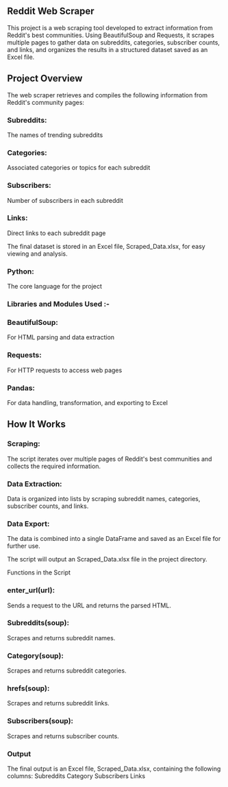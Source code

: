 ## Reddit Web Scraper
This project is a web scraping tool developed to extract information from Reddit's best communities. Using BeautifulSoup and Requests, it scrapes multiple pages to gather data on subreddits, categories, subscriber counts, and links, and organizes the results in a structured dataset saved as an Excel file.

## Project Overview
The web scraper retrieves and compiles the following information from Reddit's community pages:

### Subreddits: 
The names of trending subreddits

### Categories: 
Associated categories or topics for each subreddit

### Subscribers: 
Number of subscribers in each subreddit

### Links:
Direct links to each subreddit page

The final dataset is stored in an Excel file, Scraped_Data.xlsx, for easy viewing and analysis.

### Python: 
The core language for the project

### Libraries and Modules Used :-

### BeautifulSoup: 
For HTML parsing and data extraction

### Requests: 
For HTTP requests to access web pages

### Pandas: 
For data handling, transformation, and exporting to Excel

## How It Works

### Scraping: 
The script iterates over multiple pages of Reddit's best communities and collects the required information.

### Data Extraction: 
Data is organized into lists by scraping subreddit names, categories, subscriber counts, and links.

### Data Export: 
The data is combined into a single DataFrame and saved as an Excel file for further use.


The script will output an Scraped_Data.xlsx file in the project directory.

Functions in the Script
### enter_url(url): 
Sends a request to the URL and returns the parsed HTML.

### Subreddits(soup): 
Scrapes and returns subreddit names.

### Category(soup): 
Scrapes and returns subreddit categories.

### hrefs(soup): 
Scrapes and returns subreddit links.

### Subscribers(soup): 
Scrapes and returns subscriber counts.

### Output
The final output is an Excel file, Scraped_Data.xlsx, containing the following columns:
Subreddits
Category
Subscribers
Links
